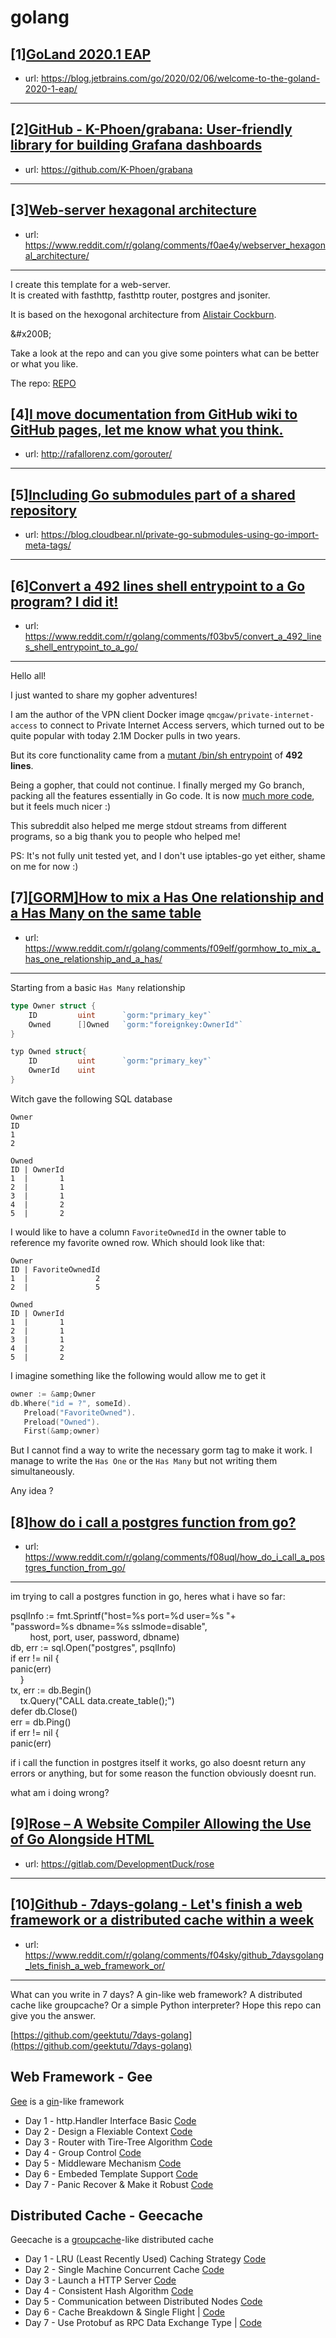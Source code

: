 # golang
## [1][GoLand 2020.1 EAP](https://www.reddit.com/r/golang/comments/f02u4p/goland_20201_eap/)
- url: https://blog.jetbrains.com/go/2020/02/06/welcome-to-the-goland-2020-1-eap/
---

## [2][GitHub - K-Phoen/grabana: User-friendly library for building Grafana dashboards](https://www.reddit.com/r/golang/comments/ezygm4/github_kphoengrabana_userfriendly_library_for/)
- url: https://github.com/K-Phoen/grabana
---

## [3][Web-server hexagonal architecture](https://www.reddit.com/r/golang/comments/f0ae4y/webserver_hexagonal_architecture/)
- url: https://www.reddit.com/r/golang/comments/f0ae4y/webserver_hexagonal_architecture/
---
I create this template for a web-server.  
It is created with fasthttp, fasthttp router, postgres and jsoniter.

It is based on the hexogonal architecture from [Alistair Cockburn](https://alistair.cockburn.us/hexagonal-architecture/).

&amp;#x200B;

Take a look at the repo and can you give some pointers what can be better or what you like.

The repo: [REPO](https://github.com/ChielTimmermans/go-hexagonal-web-server)
## [4][I move documentation from GitHub wiki to GitHub pages, let me know what you think.](https://www.reddit.com/r/golang/comments/f0a465/i_move_documentation_from_github_wiki_to_github/)
- url: http://rafallorenz.com/gorouter/
---

## [5][Including Go submodules part of a shared repository](https://www.reddit.com/r/golang/comments/f0a33z/including_go_submodules_part_of_a_shared/)
- url: https://blog.cloudbear.nl/private-go-submodules-using-go-import-meta-tags/
---

## [6][Convert a 492 lines shell entrypoint to a Go program? I did it!](https://www.reddit.com/r/golang/comments/f03bv5/convert_a_492_lines_shell_entrypoint_to_a_go/)
- url: https://www.reddit.com/r/golang/comments/f03bv5/convert_a_492_lines_shell_entrypoint_to_a_go/
---
Hello all!

I just wanted to share my gopher adventures!

I am the author of the VPN client Docker image `qmcgaw/private-internet-access` to connect to Private Internet Access servers, which turned out to be quite popular with today 2.1M Docker pulls in two years.

But its core functionality came from a [mutant /bin/sh entrypoint](https://github.com/qdm12/private-internet-access-docker/blob/60a69f316bfc4c19a4db29c1440d99dbc593ccda/entrypoint.sh) of **492 lines**.

Being a gopher, that could not continue. I finally merged my Go branch, packing all the features essentially in Go code. It is now [much more code](https://github.com/qdm12/private-internet-access-docker/tree/master/internal), but it feels much nicer :)

This subreddit also helped me merge stdout streams from different programs, so a big thank you to people who helped me!

PS: It's not fully unit tested yet, and I don't use iptables-go yet either, shame on me for now :)
## [7][[GORM]How to mix a Has One relationship and a Has Many on the same table](https://www.reddit.com/r/golang/comments/f09elf/gormhow_to_mix_a_has_one_relationship_and_a_has/)
- url: https://www.reddit.com/r/golang/comments/f09elf/gormhow_to_mix_a_has_one_relationship_and_a_has/
---
Starting from a basic `Has Many` relationship 

```Go
type Owner struct {
	ID         uint      `gorm:"primary_key"`
	Owned      []Owned   `gorm:"foreignkey:OwnerId"`
}

typ Owned struct{
	ID         uint      `gorm:"primary_key"`
	OwnerId    uint
}
```

Witch gave the following SQL database


```
Owner
ID 
1
2

Owned 
ID | OwnerId
1  |       1
2  |       1
3  |       1
4  |       2
5  |       2
```

I would like to have a column `FavoriteOwnedId` in the owner table to reference my favorite owned row. Which should look like that:

```
Owner
ID | FavoriteOwnedId
1  |               2
2  |               5

Owned 
ID | OwnerId
1  |       1
2  |       1
3  |       1
4  |       2
5  |       2
```

I imagine something like the following would allow me to get it 

```go 
owner := &amp;Owner
db.Where("id = ?", someId).
   Preload("FavoriteOwned").
   Preload("Owned").
   First(&amp;owner)
```

But I cannot find a way to write the necessary gorm tag to make it work. I manage to write the `Has One` or the `Has Many` but not writing them simultaneously.

Any idea ?
## [8][how do i call a postgres function from go?](https://www.reddit.com/r/golang/comments/f08uql/how_do_i_call_a_postgres_function_from_go/)
- url: https://www.reddit.com/r/golang/comments/f08uql/how_do_i_call_a_postgres_function_from_go/
---
im trying to call a postgres function in go, heres what i have so far:

 

psqlInfo := fmt.Sprintf("host=%s port=%d user=%s "+  
 "password=%s dbname=%s sslmode=disable",  
        host, port, user, password, dbname)  
 db, err := sql.Open("postgres", psqlInfo)  
 if err != nil {  
 panic(err)  
    }  
 tx, err := db.Begin()  
    tx.Query("CALL data.create\_table();")  
 defer db.Close()  
 err = db.Ping()  
 if err != nil {  
 panic(err)  


if i call the function in postgres itself it works, go also doesnt return any errors or anything, but for some reason the function obviously doesnt run.

what am i doing wrong?
## [9][Rose – A Website Compiler Allowing the Use of Go Alongside HTML](https://www.reddit.com/r/golang/comments/ezvwdv/rose_a_website_compiler_allowing_the_use_of_go/)
- url: https://gitlab.com/DevelopmentDuck/rose
---

## [10][Github - 7days-golang - Let's finish a web framework or a distributed cache within a week](https://www.reddit.com/r/golang/comments/f04sky/github_7daysgolang_lets_finish_a_web_framework_or/)
- url: https://www.reddit.com/r/golang/comments/f04sky/github_7daysgolang_lets_finish_a_web_framework_or/
---
What can you write in 7 days? A gin-like web framework? A distributed cache like groupcache? Or a simple Python interpreter? Hope this repo can give you the answer.

[https://github.com/geektutu/7days-golang](https://github.com/geektutu/7days-golang)

## Web Framework - Gee

[Gee](https://geektutu.com/post/gee.html) is a [gin](https://github.com/gin-gonic/gin)\-like framework

* Day 1 - http.Handler Interface Basic [Code](https://github.com/geektutu/7days-golang/blob/master/gee-web/day1-http-base)
* Day 2 - Design a Flexiable Context [Code](https://github.com/geektutu/7days-golang/blob/master/gee-web/day2-context)
* Day 3 - Router with Tire-Tree Algorithm [Code](https://github.com/geektutu/7days-golang/blob/master/gee-web/day3-router)
* Day 4 - Group Control [Code](https://github.com/geektutu/7days-golang/blob/master/gee-web/day4-group)
* Day 5 - Middleware Mechanism [Code](https://github.com/geektutu/7days-golang/blob/master/gee-web/day5-middleware)
* Day 6 - Embeded Template Support [Code](https://github.com/geektutu/7days-golang/blob/master/gee-web/day6-template)
* Day 7 - Panic Recover &amp; Make it Robust [Code](https://github.com/geektutu/7days-golang/blob/master/gee-web/day7-panic-recover)

## Distributed Cache - Geecache

Geecache is a [groupcache](https://github.com/golang/groupcache)\-like distributed cache

* Day 1 - LRU (Least Recently Used) Caching Strategy [Code](https://github.com/geektutu/7days-golang/blob/master/gee-cache/day1-lru)
* Day 2 - Single Machine Concurrent Cache [Code](https://github.com/geektutu/7days-golang/blob/master/gee-cache/day2-single-node)
* Day 3 - Launch a HTTP Server [Code](https://github.com/geektutu/7days-golang/blob/master/gee-cache/day3-http-server)
* Day 4 - Consistent Hash Algorithm [Code](https://github.com/geektutu/7days-golang/blob/master/gee-cache/day4-consistent-hash)
* Day 5 - Communication between Distributed Nodes [Code](https://github.com/geektutu/7days-golang/blob/master/gee-cache/day5-multi-nodes)
* Day 6 - Cache Breakdown &amp; Single Flight | [Code](https://github.com/geektutu/7days-golang/blob/master/gee-cache/day6-single-flight)
* Day 7 - Use Protobuf as RPC Data Exchange Type | [Code](https://github.com/geektutu/7days-golang/blob/master/gee-cache/day7-proto-buf)
